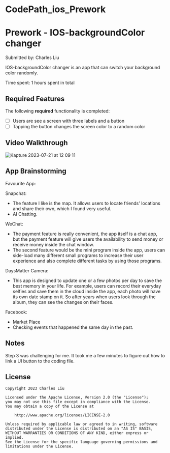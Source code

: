 # CodePath_ios_Prework
# Prework - IOS-backgroundColor changer

Submitted by: Charles Liu

IOS-backgroundColor changer is an app that can switch your background color randomly.

Time spent: 1 hours spent in total

## Required Features

The following **required** functionality is completed:

- [ ] Users are see a screen with three labels and a button
- [ ] Tapping the button changes the screen color to a random color
 
## Video Walkthrough

![Kapture 2023-07-21 at 12 09 11](https://github.com/PhattyBee/CodePath_ios_Prework/assets/126411853/f5e3c788-9ca3-4682-bab1-19f25e0a0838)


## App Brainstorming
Favourite App:

Snapchat: 
 - The feature I like is the map. It allows users to locate friends' locations and share their own, which I found very useful.
 - AI Chatting.

WeChat: 
 - The payment feature is really convenient, the app itself is a chat app, but the payment feature will give users the availability to send money or receive money inside the chat window.
 - The second feature would be the mini program inside the app, users can side-load many different small programs to increase their user experience and also complete different tasks by using those programs.

DaysMatter Camera: 
 - This app is designed to update one or a few photos per day to save the best memory in your life. For example, users can record their everyday selfies and save them in the cloud inside the app, each photo will have its own date stamp on it. So after years when users look through the album, they can see the changes on their faces.

Facebook:
 - Market Place
 - Checking events that happened the same day in the past.

## Notes

Step 3 was challenging for me. It took me a few minutes to figure out how to link a UI button to the coding file.

## License

    Copyright 2023 Charles Liu

    Licensed under the Apache License, Version 2.0 (the "License");
    you may not use this file except in compliance with the License.
    You may obtain a copy of the License at

        http://www.apache.org/licenses/LICENSE-2.0

    Unless required by applicable law or agreed to in writing, software
    distributed under the License is distributed on an "AS IS" BASIS,
    WITHOUT WARRANTIES OR CONDITIONS OF ANY KIND, either express or implied.
    See the License for the specific language governing permissions and
    limitations under the License.
